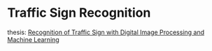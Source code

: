 # Traffic Sign Recognition

thesis: [Recognition of Traffic Sign with Digital Image Processing and Machine Learning](http://https://wiki.sj.ifsc.edu.br/wiki/index.php/Arquivo:Monografia_Mathias_Silva_da_Rosa.pdf "Recognition of Traffic Sign with Digital Image Processing and Machine Learning")
